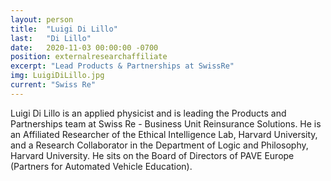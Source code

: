 ```yaml
---
layout: person
title:  "Luigi Di Lillo"
last:   "Di Lillo"
date:   2020-11-03 00:00:00 -0700
position: externalresearchaffiliate
excerpt: "Lead Products & Partnerships at SwissRe"
img: LuigiDiLillo.jpg
current: "Swiss Re"
---
```


Luigi Di Lillo is an applied physicist and is leading the Products and
Partnerships team at Swiss Re - Business Unit Reinsurance Solutions. He is an
Affiliated Researcher of the Ethical Intelligence Lab, Harvard University, and a
Research Collaborator in the Department of Logic and Philosophy, Harvard
University. He sits on the Board of Directors of PAVE Europe (Partners for
Automated Vehicle Education).
